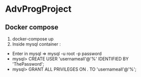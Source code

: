 # AdvProgProject

## Docker compose

1. docker-compose up
2. Inside mysql container :
- Enter in mysql => mysql -u root -p password
- mysql> CREATE USER 'usernameall'@'%' IDENTIFIED BY 'ThePassword';
- mysql> GRANT ALL PRIVILEGES ON *.* TO 'usernameall'@'%';

